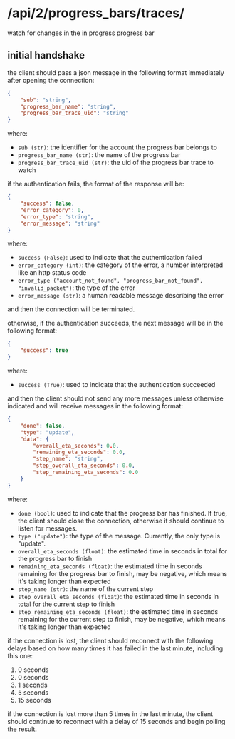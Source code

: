 # /api/2/progress_bars/traces/

watch for changes in the in progress progress bar

## initial handshake

the client should pass a json message in the following format immediately after
opening the connection:

```json
{
    "sub": "string",
    "progress_bar_name": "string",
    "progress_bar_trace_uid": "string"
}
```

where:
- `sub (str)`: the identifier for the account the progress bar belongs to
- `progress_bar_name (str)`: the name of the progress bar
- `progress_bar_trace_uid (str)`: the uid of the progress bar trace to watch

if the authentication fails, the format of the response will be:

```json
{
    "success": false,
    "error_category": 0,
    "error_type": "string",
    "error_message": "string"
}
```

where:
- `success (False)`: used to indicate that the authentication failed
- `error_category (int)`: the category of the error, a number interpreted like an http status code
- `error_type ("account_not_found", "progress_bar_not_found", "invalid_packet")`: the type of the error
- `error_message (str)`: a human readable message describing the error

and then the connection will be terminated.

otherwise, if the authentication succeeds, the next message will be in the following format:

```json
{
    "success": true
}
```

where:
- `success (True)`: used to indicate that the authentication succeeded

and then the client should not send any more messages unless otherwise indicated
and will receive messages in the following format:

```json
{
    "done": false,
    "type": "update",
    "data": {
        "overall_eta_seconds": 0.0,
        "remaining_eta_seconds": 0.0,
        "step_name": "string",
        "step_overall_eta_seconds": 0.0,
        "step_remaining_eta_seconds": 0.0
    }
}
```

where:
- `done (bool)`: used to indicate that the progress bar has finished. If true,
  the client should close the connection, otherwise it should continue to listen
  for messages.
- `type ("update")`: the type of the message. Currently, the only type is "update".
- `overall_eta_seconds (float)`: the estimated time in seconds in total for the
  progress bar to finish
- `remaining_eta_seconds (float)`: the estimated time in seconds remaining for
  the progress bar to finish, may be negative, which means it's taking longer
  than expected
- `step_name (str)`: the name of the current step
- `step_overall_eta_seconds (float)`: the estimated time in seconds in total for
  the current step to finish
- `step_remaining_eta_seconds (float)`: the estimated time in seconds remaining
  for the current step to finish, may be negative, which means it's taking longer
  than expected

if the connection is lost, the client should reconnect with the following delays
based on how many times it has failed in the last minute, including this one:

1. 0 seconds
2. 0 seconds
3. 1 seconds
4. 5 seconds
5. 15 seconds

if the connection is lost more than 5 times in the last minute, the client should
continue to reconnect with a delay of 15 seconds and begin polling the result.
